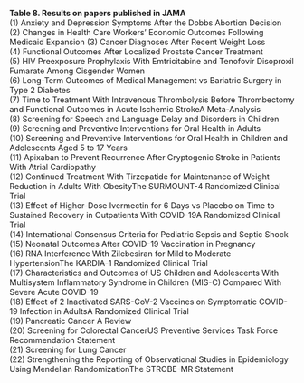**Table 8. Results on papers published in JAMA**  
(1) Anxiety and Depression Symptoms After the Dobbs Abortion Decision  
(2) Changes in Health Care Workers’ Economic Outcomes Following Medicaid Expansion
(3) Cancer Diagnoses After Recent Weight Loss  
(4) Functional Outcomes After Localized Prostate Cancer Treatment  
(5) HIV Preexposure Prophylaxis With Emtricitabine and Tenofovir Disoproxil Fumarate Among Cisgender Women  
(6) Long-Term Outcomes of Medical Management vs Bariatric Surgery in Type 2 Diabetes  
(7) Time to Treatment With Intravenous Thrombolysis Before Thrombectomy and Functional Outcomes in Acute Ischemic StrokeA Meta-Analysis  
(8) Screening for Speech and Language Delay and Disorders in Children  
(9) Screening and Preventive Interventions for Oral Health in Adults  
(10) Screening and Preventive Interventions for Oral Health in Children and Adolescents Aged 5 to 17 Years  
(11) Apixaban to Prevent Recurrence After Cryptogenic Stroke in Patients With Atrial Cardiopathy  
(12) Continued Treatment With Tirzepatide for Maintenance of Weight Reduction in Adults With ObesityThe SURMOUNT-4 Randomized Clinical Trial  
(13) Effect of Higher-Dose Ivermectin for 6 Days vs Placebo on Time to Sustained Recovery in Outpatients With COVID-19A Randomized Clinical Trial  
(14) International Consensus Criteria for Pediatric Sepsis and Septic Shock  
(15) Neonatal Outcomes After COVID-19 Vaccination in Pregnancy  
(16) RNA Interference With Zilebesiran for Mild to Moderate HypertensionThe KARDIA-1 Randomized Clinical Trial  
(17) Characteristics and Outcomes of US Children and Adolescents With Multisystem Inflammatory Syndrome in Children (MIS-C) Compared With Severe Acute COVID-19  
(18) Effect of 2 Inactivated SARS-CoV-2 Vaccines on Symptomatic COVID-19 Infection in AdultsA Randomized Clinical Trial  
(19) Pancreatic Cancer A Review  
(20) Screening for Colorectal CancerUS Preventive Services Task Force Recommendation Statement  
(21) Screening for Lung Cancer  
(22) Strengthening the Reporting of Observational Studies in Epidemiology Using Mendelian RandomizationThe STROBE-MR Statement  
